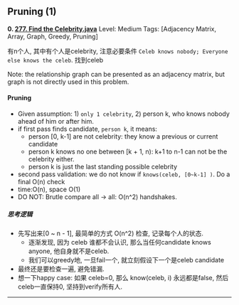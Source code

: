  
 
 
## Pruning (1)
**0. [277. Find the Celebrity.java](https://github.com/awangdev/LintCode/blob/master/Java/277.%20Find%20the%20Celebrity.java)**      Level: Medium      Tags: [Adjacency Matrix, Array, Graph, Greedy, Pruning]
      

有n个人, 其中有个人是celebrity, 注意必要条件 `Celeb knows nobody; Everyone else knows the celeb`. 找到celeb

Note: the relationship graph can be presented as an adjacency matrix, but graph is not directly used in this problem.

#### Pruning
- Given assumption: 1) `only 1 celebrity`, 2) person k, who knows nobody ahead of him or after him.
- if first pass finds candidate, `person k`, it means:
    - person [0, k-1] are not celebrity: they know a previous or current candidate
    - person k knows no one between [k + 1,  n): k+1 to n-1 can not be the celebrity either. 
    - person k is just the last standing possible celebrity
- second pass validation: we do not know if `knows(celeb, [0~k-1] )`. Do a final O(n) check
- time:O(n), space O(1)
- DO NOT: Brutle compare all -> all: O(n^2) handshakes.

##### 思考逻辑
- 先写出来[0 ~ n - 1], 最简单的方式 O(n^2) 检查, 记录每个人的状态.
    - 逐渐发现, 因为 celeb 谁都不会认识, 那么当任何candidate knows anyone, 他自身就不是celeb.
    - 我们可以greedy地, 一旦fail一个, 就立刻假设下一个是celeb candidate
- 最终还是要检查一遍, 避免错漏.
- 想一下happy case: 如果 celeb=0,  那么 know(celeb, i) 永远都是false, 然后 celeb一直保持0, 坚持到verify所有人.



---

